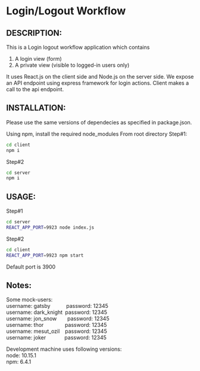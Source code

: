 # Login/Logout Workflow

## DESCRIPTION: 
This is a Login logout workflow application which contains 
1. A login view (form)
2. A private view (visible to logged-in users only)

It uses React.js on the client side and Node.js on the server side. 
We expose an API endpoint using express framework for login actions.
Client makes a call to the api endpoint. 


## INSTALLATION:

Please use the same versions of dependecies as specified in package.json.

Using npm, install the required node_modules
From root directory
Step#1:
```bash
cd client
npm i
```
Step#2
```bash
cd server
npm i
```
## USAGE:

Step#1

``` bash
cd server
REACT_APP_PORT=9923 node index.js
```
Step#2
``` bash
cd client
REACT_APP_PORT=9923 npm start
```

Default port is 3900
## Notes:
Some mock-users:    
username: gatsby`      `password: 12345  
username: dark_knight` `password: 12345  
username: jon_snow`    `password: 12345  
username: thor`        `password: 12345  
username: mesut_ozil`  `password: 12345  
username: joker`       `password: 12345  

Development machine uses following versions:  
node: 10.15.1  
npm: 6.4.1  
